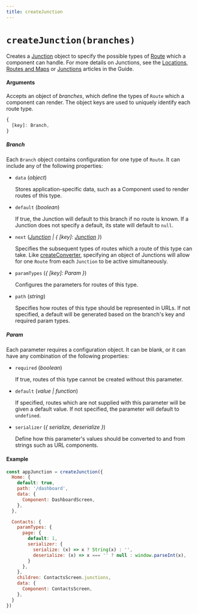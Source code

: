 ```yaml
---
title: createJunction
---
```


# `createJunction(branches)`

Creates a [Junction](Junction.md) object to specify the possible types of [Route](Route.md) which a component can handle. For more details on Junctions, see the [Locations, Routes and Maps](../../introduction/locations-routes-and-maps.md) or [Junctions](../../basics/junctions.md) articles in the Guide.

#### Arguments

Accepts an object of *branches*, which define the types of `Route` which a component can render. The object keys are used to uniquely identify each route type. 

```js
{
  [key]: Branch,
}
```

##### Branch

Each `Branch` object contains configuration for one type of `Route`. It can include any of the following properties:

*   `data` (*object*)

    Stores application-specific data, such as a Component used to render routes of this type.

*   `default` (*boolean*)

    If true, the Junction will default to this branch if no route is known. If a Junction does not specify a default, its state will default to `null`.

*   `next` (*[Junction](Junction.md) | { [key]: [Junction](Junction.md) }*)

    Specifies the subsequent types of routes which a route of this type can take. Like [createConverter](createConverter.md), specifying an object of Junctions will allow for one `Route` from each `Junction` to be active simultaneously.

*   `paramTypes` (*{ [key]: Param }*)

    Configures the parameters for routes of this type.

*   `path` (*string*)

    Specifies how routes of this type should be represented in URLs. If not specified, a default will be generated based on the branch's key and required param types.

##### Param

Each parameter requires a configuration object. It can be blank, or it can have any combination of the following properties:

* `required` (*boolean*)

  If true, routes of this type cannot be created without this parameter.

* `default` (*value | function*)

  If specified, routes which are not supplied with this parameter will be given a default value. If not specified, the parameter will default to `undefined`.

* `serializer` (*{ serialize, deserialize }*)

  Define how this parameter's values should be converted to and from strings such as URL components.

#### Example

```js
const appJunction = createJunction({
  Home: {
    default: true,
    path: '/dashboard',
    data: {
      Component: DashboardScreen,
    },
  },

  Contacts: {
    paramTypes: {
      page: {
        default: 1,
        serializer: {
          serialize: (x) => x ? String(x) : '',
          deserialize: (x) => x === '' ? null : window.parseInt(x),
        }
      },
    },
    children: ContactsScreen.junctions,
    data: {
      Component: ContactsScreen,
    },
  }
})
```
